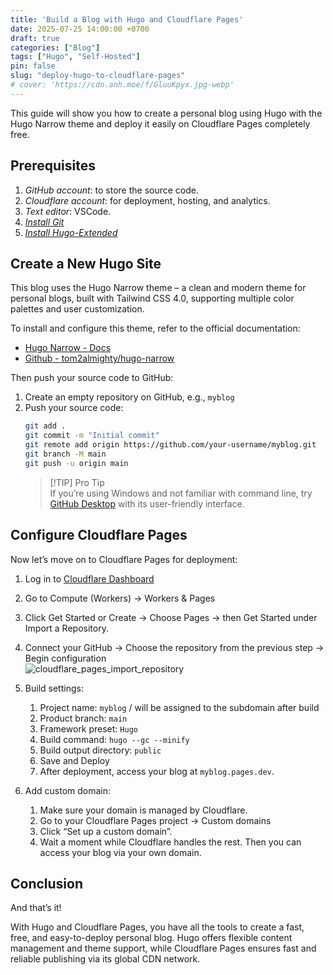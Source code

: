 ```yaml
---
title: 'Build a Blog with Hugo and Cloudflare Pages'
date: 2025-07-25 14:00:00 +0700
draft: true 
categories: ["Blog"]
tags: ["Hugo", "Self-Hosted"]
pin: false
slug: "deploy-hugo-to-cloudflare-pages"
# cover: 'https://cdn.anh.moe/f/GluuKpyx.jpg-webp'
---
```


This guide will show you how to create a personal blog using Hugo with the Hugo Narrow theme and deploy it easily on Cloudflare Pages completely free.

## Prerequisites
1. *GitHub account*: to store the source code.
2. *Cloudflare account*: for deployment, hosting, and analytics.
3. *Text editor*: VSCode.
4. [*Install Git*](https://git-scm.com/downloads)  
5. [*Install Hugo-Extended*](https://gohugo.io/installation/)

## Create a New Hugo Site
This blog uses the Hugo Narrow theme – a clean and modern theme for personal blogs, built with Tailwind CSS 4.0, supporting multiple color palettes and user customization.

To install and configure this theme, refer to the official documentation:
- [Hugo Narrow - Docs](https://hugo-narrow-docs.vercel.app/)
- [Github - tom2almighty/hugo-narrow](https://github.com/tom2almighty/hugo-narrow)

Then push your source code to GitHub:
1. Create an empty repository on GitHub, e.g., `myblog`
2. Push your source code:
    ```bash
    git add .
    git commit -m "Initial commit"
    git remote add origin https://github.com/your-username/myblog.git
    git branch -M main
    git push -u origin main
    ```
    > [!TIP] Pro Tip  
    > If you’re using Windows and not familiar with command line, try [GitHub Desktop](https://desktop.github.com/download/) with its user-friendly interface.

## Configure Cloudflare Pages
Now let’s move on to Cloudflare Pages for deployment:

1. Log in to [Cloudflare Dashboard](https://dash.cloudflare.com/)
2. Go to Compute (Workers) → Workers & Pages
3. Click Get Started or Create → Choose Pages → then Get Started under Import a Repository.
4. Connect your GitHub → Choose the repository from the previous step → Begin configuration  
   ![cloudflare_pages_import_repository](https://cdn.anh.moe/f/GRuqT5Z.png-webp)
5. Build settings:

    1. Project name: `myblog` / will be assigned to the subdomain after build
    2. Product branch: `main` 
    3. Framework preset: `Hugo` 
    4. Build command: `hugo --gc --minify`
    5. Build output directory: `public`
    7. Save and Deploy
    7. After deployment, access your blog at `myblog.pages.dev`.

6. Add custom domain:
    1. Make sure your domain is managed by Cloudflare.
    2. Go to your Cloudflare Pages project → Custom domains
    3. Click “Set up a custom domain”.
    4. Wait a moment while Cloudflare handles the rest. Then you can access your blog via your own domain.

## Conclusion
And that’s it!

With Hugo and Cloudflare Pages, you have all the tools to create a fast, free, and easy-to-deploy personal blog. Hugo offers flexible content management and theme support, while Cloudflare Pages ensures fast and reliable publishing via its global CDN network.